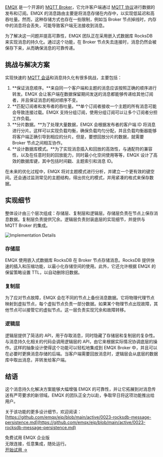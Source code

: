 [EMQX](https://www.emqx.io/) 是一个开源的 [MQTT Broker](https://www.emqx.com/zh/blog/the-ultimate-guide-to-mqtt-broker-comparison)，它允许客户端通过 [MQTT 协议](https://www.emqx.com/zh/blog/the-easiest-guide-to-getting-started-with-mqtt)进行数据的发布和订阅。EMQX 的消息路由主要是将消息存储在内存中，以实现低延迟和高吞吐量。然而，这种存储方式也存在一些限制，例如当 Broker 节点掉线时，内存中的消息将会丢失，可能导致客户端无法接收到消息。

为了解决这一问题并提高可靠性，EMQX 团队正在采用嵌入式数据库 RocksDB 来实现消息的持久化。通过这个功能，在 Broker 节点失去连接时，消息仍然会被保存下来，从而确保消息的可靠传递。

## 挑战与解决方案

实现快速的 [MQTT 会话](https://www.emqx.com/zh/blog/mqtt-session)和消息持久化有很多挑战，主要包括：

1. **保证消息顺序。**来自同一个客户端和主题的消息应该按照正确的顺序进行转发。EMQX 会让客户端在数据保留期间发送的消息都能够传递给其他订阅者，并且保证消息的相对顺序不变。
2. **匹配订阅者和发布者的吞吐量。**单个订阅者接收一个主题的所有消息可能会导致连接过载。EMQX 支持分组订阅，使用分组订阅可以让多个订阅者分担工作负载。
3. **分片数据。**为了处理大量数据，EMQX 会根据发布者的客户端 ID 将消息进行分片。这样可以实现负载均衡，确保负载均匀分配，并且负载均衡器能够将客户端正确引导到相应的分片。但是，要想回放分片的数据，就需要 Broker 节点之间相互协作。
4. **设计数据库模式。**为了实现消息插入和回放的高效性，与通配符的兼容性，以及在任意时刻的回放能力，同时最小化空间使用等等，EMQX 设计了高效的数据库键，其中包括时间戳、主题索引和消息 ID。

在未来的优化过程中，EMQX 将对主题模式进行分析，并建立一个更有效的键空间。还会通过监测常见的主题结构，得出优化的模式，并用紧凑的格式来保存数据。

## 实现细节

整体设计由三个层次组成：存储层、复制层和逻辑层。存储层负责在节点上保存消息数据。复制层负责提供冗余。逻辑层负责封装底层的实现细节，并提供与 MQTT Broker 的集成。

![Implementation Details](https://assets.emqx.com/images/5025e78580b151a5dbbac497be04e963.png)

### 存储层

EMQX 使用嵌入式数据库 RocksDB 在 Broker 节点存储消息。RocksDB 提供快速的插入和压缩功能，以最小化存储空间的使用。此外，它还允许根据 EMQX 的保留策略设置 TTL，以自动删除旧数据。

### 复制层

为了应对节点故障，EMQX 会在不同的节点上备份消息数据。它将物理代理节点映射到虚拟节点，每个虚拟节点负责一部分数据。如果某个物理节点出现故障，其他节点可以接管它的虚拟节点。这一层负责实现冗余和故障转移。

### 逻辑层

逻辑层提供了简洁的 API，用于存取消息，同时隐藏了存储层和复制层的复杂性。与消息持久化相关的代码会调用逻辑层的 API，由它来根据实际情况协调底层的操作。这样的抽象设计使得这个功能可以轻松地集成到 EMQX Broker 中，并且可以在必要时更换消息存储的后端。当客户端需要回放消息时，逻辑层会从底层的数据库中取出消息，并转发给客户端。

## 结语

这个消息持久化解决方案能够大幅增强 EMQX 的可靠性，并让它拓展到对消息传送有严苛要求的新领域。EMQX 的团队正全力以赴，争取早日将这项功能推出给用户。

关于该功能的更多设计细节，欢迎阅读： [https://github.com/emqx/eip/blob/main/active/0023-rocksdb-message-persistence.md](https://github.com/emqx/eip/blob/main/active/0023-rocksdb-message-persistence.md)





<section class="promotion">
    <div>
        免费试用 EMQX 企业版
            <div class="is-size-14 is-text-normal has-text-weight-normal">无限连接，任意集成，随处运行。</div>
    </div>
    <a href="https://www.emqx.com/zh/try?product=enterprise" class="button is-gradient px-5">开始试用 →</a>
</section>
